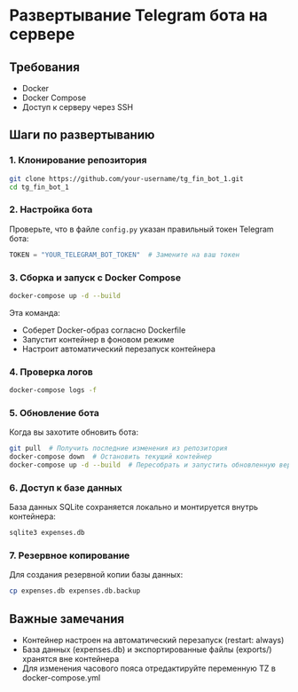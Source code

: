 # Развертывание Telegram бота на сервере

## Требования
- Docker
- Docker Compose
- Доступ к серверу через SSH

## Шаги по развертыванию

### 1. Клонирование репозитория
```bash
git clone https://github.com/your-username/tg_fin_bot_1.git
cd tg_fin_bot_1
```

### 2. Настройка бота
Проверьте, что в файле `config.py` указан правильный токен Telegram бота:
```python
TOKEN = "YOUR_TELEGRAM_BOT_TOKEN"  # Замените на ваш токен
```

### 3. Сборка и запуск с Docker Compose
```bash
docker-compose up -d --build
```

Эта команда:
- Соберет Docker-образ согласно Dockerfile
- Запустит контейнер в фоновом режиме
- Настроит автоматический перезапуск контейнера

### 4. Проверка логов
```bash
docker-compose logs -f
```

### 5. Обновление бота
Когда вы захотите обновить бота:
```bash
git pull  # Получить последние изменения из репозитория
docker-compose down  # Остановить текущий контейнер
docker-compose up -d --build  # Пересобрать и запустить обновленную версию
```

### 6. Доступ к базе данных
База данных SQLite сохраняется локально и монтируется внутрь контейнера:
```bash
sqlite3 expenses.db
```

### 7. Резервное копирование
Для создания резервной копии базы данных:
```bash
cp expenses.db expenses.db.backup
```

## Важные замечания

- Контейнер настроен на автоматический перезапуск (restart: always)
- База данных (expenses.db) и экспортированные файлы (exports/) хранятся вне контейнера
- Для изменения часового пояса отредактируйте переменную TZ в docker-compose.yml 